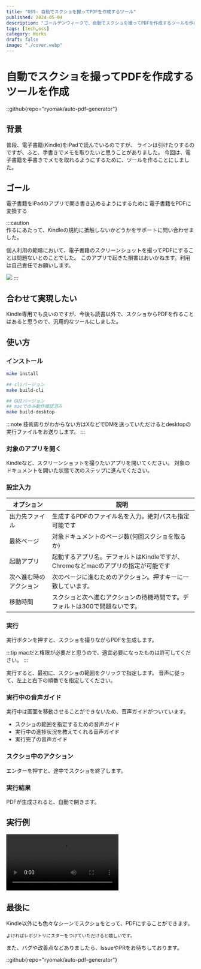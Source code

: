 ```yaml
---
title: "OSS: 自動でスクショを撮ってPDFを作成するツール"
published: 2024-05-04
description: "ゴールデンウィークで、自動でスクショを撮ってPDFを作成するツールを作成しました"
tags: [tech,oss]
category: Works
draft: false
image: "./cover.webp"
---
```


# 自動でスクショを撮ってPDFを作成するツールを作成
::github{repo="ryomak/auto-pdf-generator"}


## 背景
普段、電子書籍(Kindle)をiPadで読んでいるのですが、
ラインは引けたりするのですが、ふと、手書きでメモを取りたいと思うことがありました。
今回は、電子書籍を手書きでメモを取れるようにするために、ツールを作ることにしました。

## ゴール
電子書籍をiPadのアプリで開き書き込めるようにするために 電子書籍をPDFに変換する

:::caution   
作るにあたって、Kindleの規約に抵触しないかどうかをサポートに問い合わせました。

個人利用の範疇において、電子書籍のスクリーンショットを撮ってPDFにすることは問題ないとのことでした。
このアプリで起きた損害はおいかねます。利用は自己責任でお願いします。


![](https://github.com/ryomak/auto-pdf-generator/assets/21288308/b61c08e0-229c-4568-9d56-bf9f16ede6a8)
:::


## 合わせて実現したい
Kindle専用でも良いのですが、今後も読書以外で、スクショからPDFを作ることはあると思うので、汎用的なツールにしました。

## 使い方
### インストール
```bash
make install

## cliバージョン
make build-cli

## GUIバージョン
## macでのみ動作確認済み
make build-desktop
```
:::note
技術周りがわからない方はXなどでDMを送っていただけるとdesktopの実行ファイルをお送りします。
:::


### 対象のアプリを開く
Kindleなど、スクリーンショットを撮りたいアプリを開いてください。
対象のドキュメントを開いた状態で次のステップに進んでください。

### 設定入力
| オプション       | 説明                                               |
|-------------|--------------------------------------------------| 
| 出力先ファイル     | 生成するPDFのファイル名を入力。絶対パスも指定可能です                     |
| 最終ページ       | 対象ドキュメントのページ数(何回スクショを取るか)                        |
| 起動アプリ       | 起動するアプリ名。デフォルトはKindleですが、Chromeなどmacのアプリの指定が可能です |
| 次へ進む時のアクション | 次のページに進むためのアクション。押すキーに一致しています。                   |
| 移動時間        | スクショと次へ進むアクションの待機時間です。デフォルトは300で問題ないです。          |


### 実行
実行ボタンを押すと、スクショを撮りながらPDFを生成します。

:::tip
macだと権限が必要だと思うので、適宜必要になったものは許可してください。
:::

実行すると、最初に、スクショの範囲をクリックで指定します。
音声に従って、左上と右下の順番でを指定してください。

### 実行中の音声ガイド
実行中は画面を移動させることができないため、音声ガイドがついています。
- スクショの範囲を指定するための音声ガイド
- 実行中の進捗状況を教えてくれる音声ガイド
- 実行完了の音声ガイド

### スクショ中のアクション
エンターを押すと、途中でスクショを終了します。

### 実行結果
PDFが生成されると、自動で開きます。


## 実行例
<video src="https://github.com/ryomak/auto-pdf-generator/assets/21288308/f6316c14-067a-45ea-9247-4f681938d2c2" controls></video>

## 最後に
Kindle以外にも色々なシーンでスクショをとって、PDFにすることができます。

`よければレポジトリにスターをつけていただけると嬉しいです。`  

また、バグや改善点などありましたら、IssueやPRをお待ちしております。


::github{repo="ryomak/auto-pdf-generator"}
